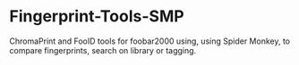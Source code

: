 # Fingerprint-Tools-SMP
ChromaPrint and FooID tools for foobar2000 using, using Spider Monkey, to compare fingerprints, search on library or tagging.
